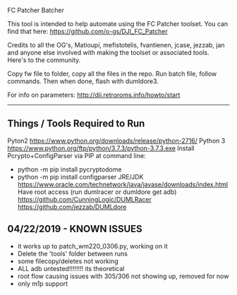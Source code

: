 FC Patcher Batcher                                                                              
                                                                                   
This tool is intended to help automate using the FC Patcher toolset. You can find that here:
https://github.com/o-gs/DJI_FC_Patcher

Credits to all the OG's, Matioupi, mefistotelis, fvantienen, jcase, jezzab, jan and anyone else involved 
with making the toolset or associated tools. Here's to the community.

Copy fw file to folder, copy all the files in the repo. Run batch file, follow commands. Then when done, flash with dumldore3.

For info on parameters: http://dji.retroroms.info/howto/start


--------------------------------------------------------------
Things / Tools Required to Run
--------------------------------------------------------------
Pyton2 https://www.python.org/downloads/release/python-2716/
Python 3 https://www.python.org/ftp/python/3.7.3/python-3.7.3.exe
Install Pcrypto+ConfigParser via PIP at command line:
  - python -m pip install pycryptodome
  - python -m pip install configparser
JRE/JDK https://www.oracle.com/technetwork/java/javase/downloads/index.html
Have root access (run dumlracer or dumldore get adb) 
  https://github.com/CunningLogic/DUMLRacer
  https://github.com/jezzab/DUMLdore




04/22/2019 - KNOWN ISSUES
--------------------------------------------------------------
- it works up to patch_wm220_0306.py, working on it
- Delete the 'tools' folder between runs
- some filecopy/deletes not working
- ALL adb untested!!!!!!!! its theoretical
- root flow causing issues with 305/306 not showing up, removed for now
- only m1p support
